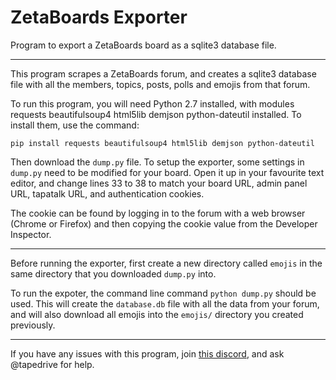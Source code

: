 # ZetaBoards Exporter

Program to export a ZetaBoards board as a sqlite3 database file.

----

This program scrapes a ZetaBoards forum, and creates a sqlite3 database file with all the members, topics, posts, polls and emojis from that forum.

To run this program, you will need Python 2.7 installed, with modules requests beautifulsoup4 html5lib demjson python-dateutil installed. To install them, use the command:

`pip install requests beautifulsoup4 html5lib demjson python-dateutil`

Then download the `dump.py` file. To setup the exporter, some settings in `dump.py` need to be modified for your board. Open it up in your favourite text editor, and change lines 33 to 38 to match your board URL, admin panel URL, tapatalk URL, and authentication cookies.

The cookie can be found by logging in to the forum with a web browser (Chrome or Firefox) and then copying the cookie value from the Developer Inspector.

----

Before running the exporter, first create a new directory called `emojis` in the same directory that you downloaded `dump.py` into.

To run the expoter, the command line command `python dump.py` should be used. This will create the `database.db` file with all the data from your forum, and will also download all emojis into the `emojis/` directory you created previously.

----

If you have any issues with this program, join [this discord](https://discord.gg/A5DmErU), and ask @tapedrive for help.
